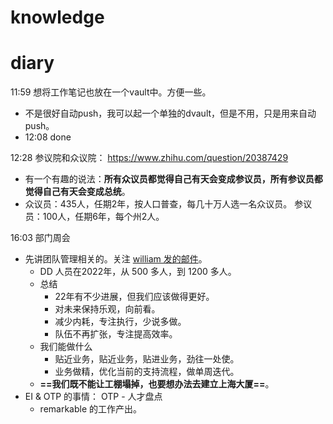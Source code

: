 # knowledge


# diary
11:59 想将工作笔记也放在一个vault中。方便一些。
- 不是很好自动push，我可以起一个单独的dvault，但是不用，只是用来自动push。
- 12:08 done 

12:28 参议院和众议院： https://www.zhihu.com/question/20387429 
- 有一个有趣的说法：**所有众议员都觉得自己有天会变成参议员，所有参议员都觉得自己有天会变成总统**。
- 众议员：435人，任期2年，按人口普查，每几十万人选一名众议员。 参议员：100人，任期6年，每个州2人。


16:03 部门周会
- 先讲团队管理相关的。关注 [william 发的邮件](work/william-2023-annual-mail.md)。
	- DD 人员在2022年，从 500 多人，到 1200 多人。
	- 总结
		- 22年有不少进展，但我们应该做得更好。
		* 对未来保持乐观，向前看。
		* 减少内耗，专注执行，少说多做。
		* 队伍不再扩张，专注提高效率。
	* 我们能做什么
		- 贴近业务，贴近业务，贴进业务，劲往一处使。
		- 业务做精，优化当前的支持流程，做单周迭代。
	- **==我们既不能让工棚塌掉，也要想办法去建立上海大厦==**。
- EI & OTP 的事情： OTP - 人才盘点
	- remarkable 的工作产出。